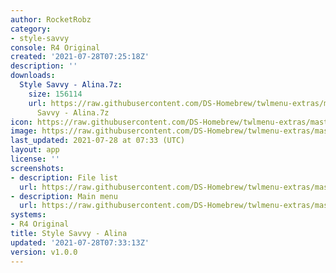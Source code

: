 ```yaml
---
author: RocketRobz
category:
- style-savvy
console: R4 Original
created: '2021-07-28T07:25:18Z'
description: ''
downloads:
  Style Savvy - Alina.7z:
    size: 156114
    url: https://raw.githubusercontent.com/DS-Homebrew/twlmenu-extras/master/_nds/TWiLightMenu/r4menu/themes/Style
      Savvy - Alina.7z
icon: https://raw.githubusercontent.com/DS-Homebrew/twlmenu-extras/master/unistore/icons/r4.png
image: https://raw.githubusercontent.com/DS-Homebrew/twlmenu-extras/master/unistore/icons/r4.png
last_updated: 2021-07-28 at 07:33 (UTC)
layout: app
license: ''
screenshots:
- description: File list
  url: https://raw.githubusercontent.com/DS-Homebrew/twlmenu-extras/master/_nds/TWiLightMenu/r4menu/themes/meta/Style%20Savvy%20-%20Alina/screenshots/file-list.png
- description: Main menu
  url: https://raw.githubusercontent.com/DS-Homebrew/twlmenu-extras/master/_nds/TWiLightMenu/r4menu/themes/meta/Style%20Savvy%20-%20Alina/screenshots/main-menu.png
systems:
- R4 Original
title: Style Savvy - Alina
updated: '2021-07-28T07:33:13Z'
version: v1.0.0
---
```

